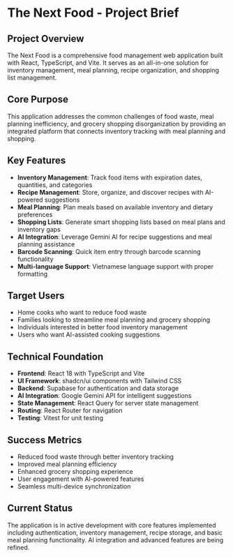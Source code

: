 # The Next Food - Project Brief

## Project Overview

The Next Food is a comprehensive food management web application built with React, TypeScript, and Vite. It serves as an all-in-one solution for inventory management, meal planning, recipe organization, and shopping list management.

## Core Purpose

This application addresses the common challenges of food waste, meal planning inefficiency, and grocery shopping disorganization by providing an integrated platform that connects inventory tracking with meal planning and shopping.

## Key Features

- **Inventory Management**: Track food items with expiration dates, quantities, and categories
- **Recipe Management**: Store, organize, and discover recipes with AI-powered suggestions
- **Meal Planning**: Plan meals based on available inventory and dietary preferences
- **Shopping Lists**: Generate smart shopping lists based on meal plans and inventory gaps
- **AI Integration**: Leverage Gemini AI for recipe suggestions and meal planning assistance
- **Barcode Scanning**: Quick item entry through barcode scanning functionality
- **Multi-language Support**: Vietnamese language support with proper formatting

## Target Users

- Home cooks who want to reduce food waste
- Families looking to streamline meal planning and grocery shopping
- Individuals interested in better food inventory management
- Users who want AI-assisted cooking suggestions

## Technical Foundation

- **Frontend**: React 18 with TypeScript and Vite
- **UI Framework**: shadcn/ui components with Tailwind CSS
- **Backend**: Supabase for authentication and data storage
- **AI Integration**: Google Gemini API for intelligent suggestions
- **State Management**: React Query for server state management
- **Routing**: React Router for navigation
- **Testing**: Vitest for unit testing

## Success Metrics

- Reduced food waste through better inventory tracking
- Improved meal planning efficiency
- Enhanced grocery shopping experience
- User engagement with AI-powered features
- Seamless multi-device synchronization

## Current Status

The application is in active development with core features implemented including authentication, inventory management, recipe storage, and basic meal planning functionality. AI integration and advanced features are being refined.
